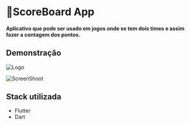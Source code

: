 # 📱ScoreBoard App

#### Aplicativo que pode ser usado em jogos onde se tem dois times e assim fazer a contagem dos pontos.
## Demonstração

![Logo](https://firebasestorage.googleapis.com/v0/b/github-images-6c299.appspot.com/o/app-score-board-1.png?alt=media&token=7ec11a9f-a087-4e4e-ac47-cd7a7d0c94d1)

![ScreenShoot](https://firebasestorage.googleapis.com/v0/b/github-images-6c299.appspot.com/o/app-score-board-2.png?alt=media&token=12d896d5-c874-4a0a-9e6c-f431677ee147)
## Stack utilizada

- Flutter
- Dart
